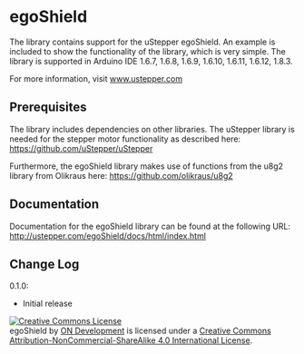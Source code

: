 # egoShield

The library contains support for the uStepper egoShield. An example is included to show the functionality of the library, which is very simple.
The library is supported in Arduino IDE 1.6.7, 1.6.8, 1.6.9, 1.6.10, 1.6.11, 1.6.12, 1.8.3.

For more information, visit www.ustepper.com

## Prerequisites
The library includes dependencies on other libraries. The uStepper library is needed for the stepper motor functionality as described here:
https://github.com/uStepper/uStepper

Furthermore, the egoShield library makes use of functions from the u8g2 library from Olikraus here:
https://github.com/olikraus/u8g2

## Documentation
Documentation for the egoShield library can be found at the following URL:
http://ustepper.com/egoShield/docs/html/index.html


## Change Log
0.1.0:	

- Initial release

<a rel="license" href="http://creativecommons.org/licenses/by-nc-sa/4.0/"><img alt="Creative Commons License" style="border-width:0" src="https://i.creativecommons.org/l/by-nc-sa/4.0/88x31.png" /></a><br /><span xmlns:dct="http://purl.org/dc/terms/" property="dct:title">egoShield</span> by <a xmlns:cc="http://creativecommons.org/ns#" href="www.ustepper.com" property="cc:attributionName" rel="cc:attributionURL">ON Development</a> is licensed under a <a rel="license" href="http://creativecommons.org/licenses/by-nc-sa/4.0/">Creative Commons Attribution-NonCommercial-ShareAlike 4.0 International License</a>.
